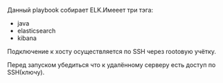 Данный playbook собирает ELK.Имееет три тэга:
 - java
 - elasticsearch
 - kibana
 
 Подключение к хосту осуществляется по SSH через rootовую учётку.
 
 Перед запуском убедиться что к удалённому серверу есть доступ по SSH(ключу).
